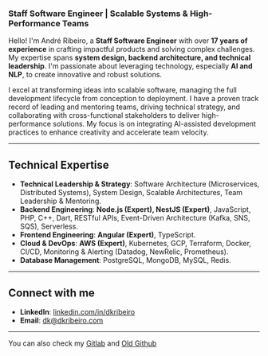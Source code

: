 ### Staff Software Engineer | Scalable Systems & High-Performance Teams

Hello\! I'm André Ribeiro, a **Staff Software Engineer** with over **17 years of experience** in crafting impactful products and solving complex challenges. My expertise spans **system design, backend architecture, and technical leadership**. I'm passionate about leveraging technology, especially **AI and NLP**, to create innovative and robust solutions.

I excel at transforming ideas into scalable software, managing the full development lifecycle from conception to deployment. I have a proven track record of leading and mentoring teams, driving technical strategy, and collaborating with cross-functional stakeholders to deliver high-performance solutions. My focus is on integrating AI-assisted development practices to enhance creativity and accelerate team velocity.

-----

## Technical Expertise

  * **Technical Leadership & Strategy**: Software Architecture (Microservices, Distributed Systems), System Design, Scalable Architectures, Team Leadership & Mentoring.
  * **Backend Engineering**: **Node.js (Expert), NestJS (Expert)**, JavaScript, PHP, C++, Dart, RESTful APIs, Event-Driven Architecture (Kafka, SNS, SQS), Serverless.
  * **Frontend Engineering**: **Angular (Expert)**, TypeScript.
  * **Cloud & DevOps**: **AWS (Expert)**, Kubernetes, GCP, Terraform, Docker, CI/CD, Monitoring & Alerting (Datadog, NewRelic, Prometheus).
  * **Database Management**: PostgreSQL, MongoDB, MySQL, Redis.

-----

## Connect with me

  * **LinkedIn**: [linkedin.com/in/dkribeiro](https://www.linkedin.com/in/dkribeiro)
  * **Email**: dk@dkribeiro.com

-----

You can also check my [Gitlab](https://gitlab.com/dkribeiro) and [Old Github](https://github.com/dkribeiroold)
